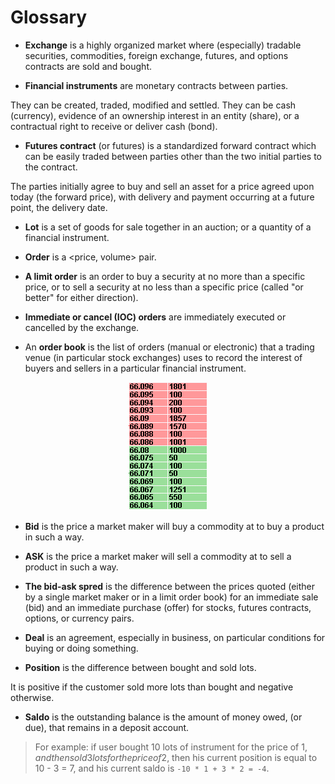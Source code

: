 # Glossary

<a id="exchange"></a>

- **Exchange** is a highly organized market where (especially) tradable securities, commodities, foreign exchange, futures, and options contracts are sold and bought.

<a id="instrument"></a>

- **Financial instruments** are monetary contracts between parties.

They can be created, traded, modified and settled.
They can be cash (currency), evidence of an ownership interest in an entity (share), or a contractual right to receive or deliver cash (bond).

<a id="futures"></a>

- **Futures contract** (or futures) is a standardized forward contract which can be easily traded between parties other than the two initial parties to the contract.

The parties initially agree to buy and sell an asset for a price agreed upon today (the forward price), with delivery and payment occurring at a future point, the delivery date.

<a id="lot"></a>

- **Lot** is a set of goods for sale together in an auction; or a quantity of a financial instrument.

<a id="order"></a>

- **Order** is a &lt;price, volume&gt; pair.

<a id="limit_order"></a>

- **A limit order** is an order to buy a security at no more than a specific price, or to sell a security at no less than a specific price (called "or better" for either direction).

<a id="ioc_order"></a>

- **Immediate or cancel (IOC) orders** are immediately executed or cancelled by the exchange.

<a id="order_book"></a>

- An **order book** is the list of orders (manual or electronic) that a trading venue (in particular stock exchanges) uses to record the interest of buyers and sellers in a particular financial instrument.

<p align="center">
<img src="img/order_book_example.png" alt="An order book example">
</p>

<a id="bid"></a>

- **Bid** is the price a market maker will buy a commodity at to buy a product in such a way.

<a id="ask"></a>

- **ASK** is the price a market maker will sell a commodity at to sell a product in such a way.

<a id="spred"></a>

- **The bid-ask spred** is the difference between the prices quoted (either by a single market maker or in a limit order book) for an immediate sale (bid) and an immediate purchase (offer) for stocks, futures contracts, options, or currency pairs.

<a id="deal"></a>

- **Deal** is an agreement, especially in business, on particular conditions for buying or doing something.

<a id="position"></a>

- **Position** is the difference between bought and sold lots.

It is positive if the customer sold more lots than bought and negative otherwise.

<a id="saldo"></a>

- **Saldo** is the outstanding balance is the amount of money owed, (or due), that remains in a deposit account.
 > For example: if user bought 10 lots of instrument for the price of 1$, and then sold 3 lots for the price of 2$, then his current position is equal to 10 - 3 = 7, and his current saldo is `-10 * 1 + 3 * 2 = -4`.
